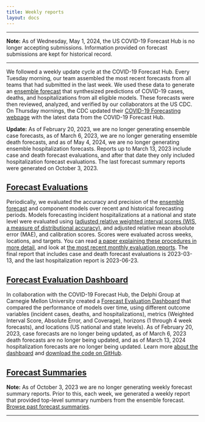 ```yaml
---
title: Weekly reports
layout: docs
---
```


***
<strong>Note:</strong> As of Wednesday, May 1, 2024, the US COVID-19 Forecast Hub is no longer accepting submissions. Information provided on forecast submissions are kept for historical record.  
***

We followed a weekly update cycle at the COVID-19 Forecast Hub. Every Tuesday morning, our team assembled the most recent forecasts from all teams that had submitted in the last week. We used these data to generate an <a href="https://covid19forecasthub.org/doc/ensemble/">ensemble forecast</a> that synthesized predictions of COVID-19 cases, deaths, and hospitalizations from all eligible models. These forecasts were then reviewed, analyzed, and verified by our collaborators at the US CDC. On Thursday mornings, the CDC updated their <a href="https://www.cdc.gov/coronavirus/2019-ncov/science/forecasting/forecasting-math-modeling.html" target="_blank">COVID-19 Forecasting webpage</a> with the latest data from the COVID-19 Forecast Hub.  

__Update:__ As of February 20, 2023, we are no longer generating ensemble case forecasts, as of March 6, 2023, we are no longer generating ensemble death forecasts, and as of May 4, 2024, we are no longer generating ensemble hospitalization forecasts. Reports up to March 13, 2023 include case and death forecast evaluations, and after that date they only included hospitalization forecast evaluations. The last forecast summary reports were generated on October 3, 2023.  

## <a href="https://covid19forecasthub.org/eval-reports">Forecast Evaluations</a>
Periodically, we evaluated the accuracy and precision of the <a href="https://covid19forecasthub.org/doc/ensemble/">ensemble forecast</a> and component models over recent and historical forecasting periods. Models forecasting incident hospitalizations at a national and state level were evaluated using (<a href="https://arxiv.org/abs/2005.12881" target="_blank">adjusted relative weighted interval scores (WIS, a measure of distributional accuracy)</a>, and adjusted relative mean absolute error (MAE), and calibration scores. Scores were evaluated across weeks, locations, and targets. You can read <a href="https://doi.org/10.1073/pnas.2113561119" target="_blank">a paper explaining these procedures in more detail</a>, and look at <a href="https://covid19forecasthub.org/eval-reports">the most recent monthly evaluation reports</a>. The final report that includes case and death forecast evaluations is 2023-03-13, and the last hospitalization report is 2023-06-23.  

## <a href="https://delphi.cmu.edu/forecast-eval/">Forecast Evaluation Dashboard</a>
In collaboration with the COVID-19 Forecast Hub, the Delphi Group at Carnegie Mellon University created a <a href="https://delphi.cmu.edu/forecast-eval/">Forecast Evaluation Dashboard</a> that compared the performance of models over time, using different outcome variables (incident cases, deaths, and hospitalizations), metrics (Weighted Interval Score, Absolute Error, and Coverage), horizons (1 through 4 week forecasts), and locations (US national and state levels). As of February 20, 2023, case forecasts are no longer being updated, as of March 6, 2023 death forecasts are no longer being updated, and as of March 13, 2024 hospitalization forecasts are no longer being updated. Learn more <a href="https://delphi.cmu.edu/forecast-eval/">about the dashboard</a> and <a href="https://github.com/cmu-delphi/forecast-eval/">download the code on GitHub</a>.  

## <a href="https://covid19forecasthub.org/reports/single_page.html">Forecast Summaries</a>
**Note:** As of October 3, 2023 we are no longer generating weekly forecast summary reports. Prior to this, each week, we generated a weekly report that provided top-level summary numbers from the ensemble forecast. <a href="https://covid19forecasthub.org/reports/single_page.html">Browse past forecast summaries</a>.  

***
